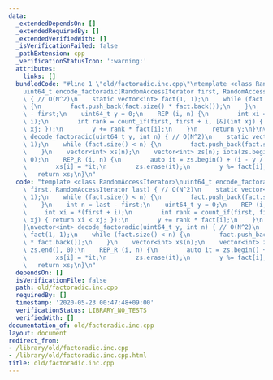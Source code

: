 ```yaml
---
data:
  _extendedDependsOn: []
  _extendedRequiredBy: []
  _extendedVerifiedWith: []
  _isVerificationFailed: false
  _pathExtension: cpp
  _verificationStatusIcon: ':warning:'
  attributes:
    links: []
  bundledCode: "#line 1 \"old/factoradic.inc.cpp\"\ntemplate <class RandomAccessIterator>\n\
    uint64_t encode_factoradic(RandomAccessIterator first, RandomAccessIterator last)\
    \ { // O(N^2)\n    static vector<int> fact(1, 1);\n    while (fact.size() < n)\
    \ {\n        fact.push_back(fact.size() * fact.back());\n    }\n    int n = last\
    \ - first;\n    uint64_t y = 0;\n    REP (i, n) {\n        int xi = *(first +\
    \ i);\n        int rank = count_if(first, first + i, [&](int xj) { return xi <\
    \ xj; });\n        y += rank * fact[i];\n    }\n    return y;\n}\nvector<int>\
    \ decode_factoradic(uint64_t y, int n) { // O(N^2)\n    static vector<int> fact(1,\
    \ 1);\n    while (fact.size() < n) {\n        fact.push_back(fact.size() * fact.back());\n\
    \    }\n    vector<int> xs(n);\n    vector<int> zs(n); iota(zs.begin(), zs.end(),\
    \ 0);\n    REP_R (i, n) {\n        auto it = zs.begin() + (i - y / fact[i]);\n\
    \        xs[i] = *it;\n        zs.erase(it);\n        y %= fact[i];\n    }\n \
    \   return xs;\n}\n"
  code: "template <class RandomAccessIterator>\nuint64_t encode_factoradic(RandomAccessIterator\
    \ first, RandomAccessIterator last) { // O(N^2)\n    static vector<int> fact(1,\
    \ 1);\n    while (fact.size() < n) {\n        fact.push_back(fact.size() * fact.back());\n\
    \    }\n    int n = last - first;\n    uint64_t y = 0;\n    REP (i, n) {\n   \
    \     int xi = *(first + i);\n        int rank = count_if(first, first + i, [&](int\
    \ xj) { return xi < xj; });\n        y += rank * fact[i];\n    }\n    return y;\n\
    }\nvector<int> decode_factoradic(uint64_t y, int n) { // O(N^2)\n    static vector<int>\
    \ fact(1, 1);\n    while (fact.size() < n) {\n        fact.push_back(fact.size()\
    \ * fact.back());\n    }\n    vector<int> xs(n);\n    vector<int> zs(n); iota(zs.begin(),\
    \ zs.end(), 0);\n    REP_R (i, n) {\n        auto it = zs.begin() + (i - y / fact[i]);\n\
    \        xs[i] = *it;\n        zs.erase(it);\n        y %= fact[i];\n    }\n \
    \   return xs;\n}\n"
  dependsOn: []
  isVerificationFile: false
  path: old/factoradic.inc.cpp
  requiredBy: []
  timestamp: '2020-05-23 00:47:48+09:00'
  verificationStatus: LIBRARY_NO_TESTS
  verifiedWith: []
documentation_of: old/factoradic.inc.cpp
layout: document
redirect_from:
- /library/old/factoradic.inc.cpp
- /library/old/factoradic.inc.cpp.html
title: old/factoradic.inc.cpp
---
```

